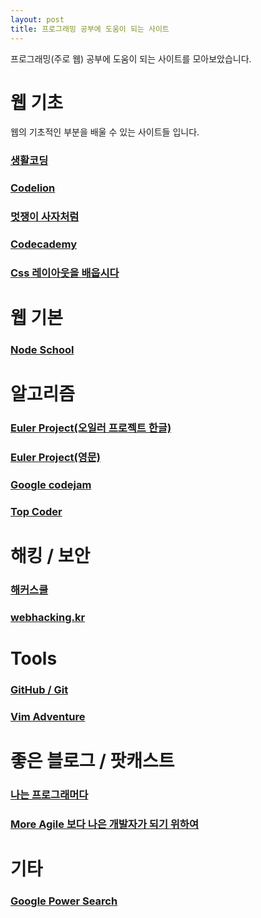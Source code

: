 ```yaml
---
layout: post
title: 프로그래밍 공부에 도움이 되는 사이트
---
```


프로그래밍(주로 웹) 공부에 도움이 되는 사이트를 모아보았습니다.


# 웹 기초
웹의 기초적인 부분을 배울 수 있는 사이트들 입니다.


### [생활코딩](https://opentutorials.org/course/1)

### [Codelion](http://codelion.net/)

### [멋쟁이 사자처럼](http://www.likelion.net/)

### [Codecademy](https://www.codecademy.com/) 

### [Css 레이아웃을 배웁시다](http://ko.learnlayout.com/)



# 웹 기본


### [Node School](http://nodeschool.io/)



# 알고리즘 


### [Euler Project(오일러 프로젝트 한글)](http://euler.synap.co.kr/)

### [Euler Project(영문)](https://projecteuler.net/)

### [Google codejam](https://code.google.com/codejam/)

### [Top Coder](https://www.topcoder.com/)



# 해킹 / 보안


### [해커스쿨](http://www.hackerschool.org/Sub_Html/HS_Community/index.html)

### [webhacking.kr](http://webhacking.kr/)



# Tools


### [GitHub / Git](https://github.com/)

### [Vim Adventure](http://vim-adventures.com/)




# 좋은 블로그 / 팟캐스트


### [나는 프로그래머다](https://iamprogrammer.io/)

### [More Agile 보다 나은 개발자가 되기 위하여](http://www.moreagile.net/)



# 기타


### [Google Power Search](http://www.powersearchingwithgoogle.com/)



